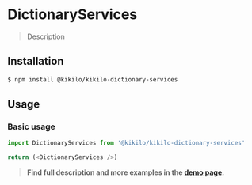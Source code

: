 # DictionaryServices

> Description

<!-- ![](./assets/preview.png) -->

## Installation

```sh
$ npm install @kikilo/kikilo-dictionary-services
```

## Usage

### Basic usage
```js
import DictionaryServices from '@kikilo/kikilo-dictionary-services'

return (<DictionaryServices />)
```


> **Find full description and more examples in the [demo page](#).**